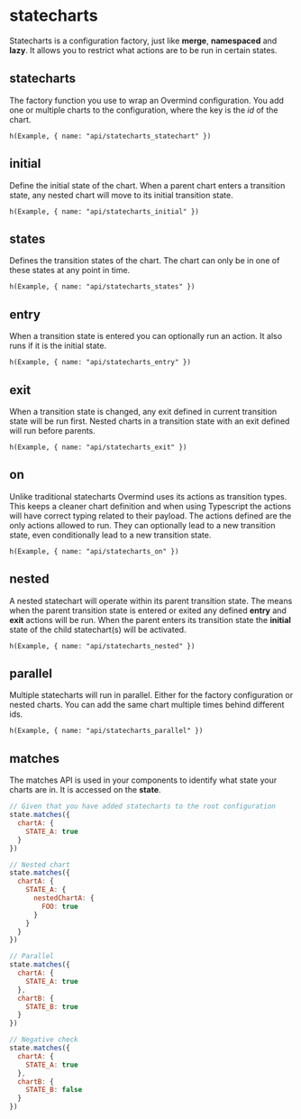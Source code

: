 # statecharts

Statecharts is a configuration factory, just like **merge**, **namespaced** and **lazy**. It allows you to restrict what actions are to be run in certain states.

## statecharts

The factory function you use to wrap an Overmind configuration. You add one or multiple charts to the configuration, where the key is the *id* of the chart.

```marksy
h(Example, { name: "api/statecharts_statechart" })
```

## initial

Define the initial state of the chart. When a parent chart enters a transition state, any nested chart will move to its initial transition state.

```marksy
h(Example, { name: "api/statecharts_initial" })
```

## states
Defines the transition states of the chart. The chart can only be in one of these states at any point in time.

```marksy
h(Example, { name: "api/statecharts_states" })
```

## entry
When a transition state is entered you can optionally run an action. It also runs if it is the initial state.

```marksy
h(Example, { name: "api/statecharts_entry" })
```

## exit
When a transition state is changed, any exit defined in current transition state will be run first. Nested charts in a transition state with an exit defined will run before parents.

```marksy
h(Example, { name: "api/statecharts_exit" })
```

## on
Unlike traditional statecharts Overmind uses its actions as transition types. This keeps a cleaner chart definition and when using Typescript the actions will have correct typing related to their payload. The actions defined are the only actions allowed to run. They can optionally lead to a new transition state, even conditionally lead to a new transition state.

```marksy
h(Example, { name: "api/statecharts_on" })
```

## nested
A nested statechart will operate within its parent transition state. The means when the parent transition state is entered or exited any defined **entry** and **exit** actions will be run. When the parent enters its transition state the **initial** state of the child statechart(s) will be activated.

```marksy
h(Example, { name: "api/statecharts_nested" })
```

## parallel
Multiple statecharts will run in parallel. Either for the factory configuration or nested charts. You can add the same chart multiple times behind different ids.

```marksy
h(Example, { name: "api/statecharts_parallel" })
```

## matches

The matches API is used in your components to identify what state your charts are in. It is accessed on the **state**.

```js
// Given that you have added statecharts to the root configuration
state.matches({
  chartA: {
    STATE_A: true
  }
})

// Nested chart
state.matches({
  chartA: {
    STATE_A: {
      nestedChartA: {
        FOO: true
      }
    }
  }
})

// Parallel
state.matches({
  chartA: {
    STATE_A: true
  },
  chartB: {
    STATE_B: true
  }
})

// Negative check
state.matches({
  chartA: {
    STATE_A: true
  },
  chartB: {
    STATE_B: false
  }
})
```